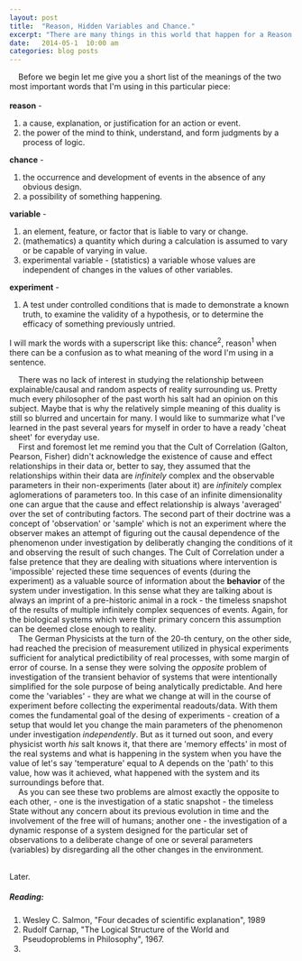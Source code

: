 ```yaml
---
layout: post
title:  "Reason, Hidden Variables and Chance."
excerpt: "There are many things in this world that happen for a Reason even if we don't know why but there are things that happen by Chance which means that they can not be (reasonably) explained."
date:   2014-05-1  10:00 am
categories: blog posts
---
```


&nbsp;&nbsp;&nbsp;&nbsp;Before we begin let me give you a short list of the meanings of the two most important words that I'm using in this particular piece:<br><br>
__reason__ - 
1. a cause, explanation, or justification for an action or event.
2. the power of the mind to think, understand, and form judgments by a process of logic.<br>

__chance__ - 
1. the occurrence and development of events in the absence of any obvious design.
2. a possibility of something happening.<br>

__variable__ - 
1. an element, feature, or factor that is liable to vary or change.
2. (mathematics) a quantity which during a calculation is assumed to vary or
be capable of varying in value.
3. experimental variable - (statistics) a variable whose values are
independent of changes in the values of other variables.<br>

__experiment__ -
1. A test under controlled conditions that is made to demonstrate a known truth, to examine the validity of a hypothesis, or to determine the efficacy of something previously untried.<br>

I will mark the words with a superscript like this: chance<sup>2</sup>, reason<sup>1</sup> when there can be a confusion as to what meaning of the word I'm using in a sentence.<br>

&nbsp;&nbsp;&nbsp;&nbsp;There was no lack of interest in studying the relationship between explainable/causal and random aspects of reality surrounding us. Pretty much every philosopher of the past worth his salt had an opinion on this subject. Maybe that is why the relatively simple meaning of this duality is still so blurred and uncertain for many. I would like to summarize what I've learned in the past several years for myself in order to have a ready 'cheat sheet' for everyday use.<br>
&nbsp;&nbsp;&nbsp;&nbsp;First and foremost let me remind you that the Cult of Correlation (Galton, Pearson, Fisher) didn't acknowledge the existence of cause and effect relationships in their data or, better to say, they assumed that the relationships within their data are _infinitely_ complex and the observable parameters in their non-experiments (later about it) are _infinitely_ complex aglomerations of parameters too. In this case of an infinite dimensionality one can argue that the cause and effect relationship is always 'averaged' over the set of contributing factors. The second part of their doctrine was a concept of 'observation' or 'sample' which is not an experiment where the observer makes an attempt of figuring out the causal dependence of the phenomenon under investigation by deliberatly changing the conditions of it and observing the result of such changes. The Cult of Correlation under a false pretence that they are dealing with situations where intervention is 'impossible' rejected these time sequences of events (during the experiment) as a valuable source of information about the __behavior__ of the system under investigation. In this sense what they are talking about is always an imprint of a pre-historic animal in a rock - the timeless snapshot of the results of multiple infinitely complex sequences of events. Again, for the biological systems which were their primary concern this assumption can be deemed close enough to reality.<br>
&nbsp;&nbsp;&nbsp;&nbsp;The German Physicists at the turn of the 20-th century, on the other side, had reached the precision of measurement utilized in physical experiments sufficient for analytical predictibility of real processes, with some margin of error of course. In a sense they were solving the _opposite_ problem of investigation of the transient behavior of systems that were intentionally simplified for the sole purpose of being analytically predictable. And here come the 'variables' - they are what we change at will in the course of experiment before collecting the experimental readouts/data. With them comes the fundamental goal of the desing of experiments - creation of a setup that would let you change the main parameters of the phenomenon under investigation _independently_. But as it turned out soon, and every physicist worth _his_ salt knows it, that there are 'memory effects' in most of the real systems and what is happening in the system when you have the value of let's say 'temperature' equal to A depends on the 'path' to this value, how was it achieved, what happened with the system and its surroundings before that.<br>
&nbsp;&nbsp;&nbsp;&nbsp;As you can see these two problems are almost exactly the opposite to each other, - one is the investigation of a static snapshot - the timeless State without any concern about its previous evolution in time and the involvement of the free will of humans; another one - the investigation of a dynamic response of a system designed for the particular set of observations to a deliberate change of one or several parameters (variables) by disregarding all the other changes in the environment.<br><br>

Later. 

##### Reading:

1. Wesley C. Salmon, "Four decades of scientific explanation", 1989
2. Rudolf Carnap, "The Logical Structure of the World and Pseudoproblems in
Philosophy", 1967.
3. 

